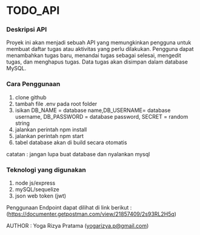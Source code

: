 # TODO_API
### Deskripsi API
Proyek ini akan menjadi sebuah API yang memungkinkan pengguna untuk membuat daftar tugas atau aktivitas yang perlu dilakukan. Pengguna dapat menambahkan tugas baru, menandai tugas sebagai selesai, mengedit tugas, dan menghapus tugas. Data tugas akan disimpan dalam database MySQL.
### Cara Penggunaan
1. clone github
2. tambah file .env pada root folder 
3. isikan DB_NAME = database name,DB_USERNAME= database username, DB_PASSWORD = database password, SECRET = random string
4. jalankan perintah npm install
5. jalankan perintah npm start
6. tabel database akan di build secara otomatis

catatan : jangan lupa buat database dan nyalankan mysql

### Teknologi yang digunakan
1. node js/express
2. mySQL/sequelize
3. json web token (jwt)

Penggunaan Endpoint dapat dilihat di link berikut : 
(https://documenter.getpostman.com/view/21857409/2s93RL2H5q)

AUTHOR : Yoga Rizya Pratama (yogarizya.p@gmail.com)
